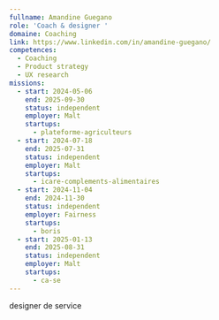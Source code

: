 ```yaml
---
fullname: Amandine Guegano
role: 'Coach & designer '
domaine: Coaching
link: https://www.linkedin.com/in/amandine-guegano/
competences:
  - Coaching
  - Product strategy
  - UX research
missions:
  - start: 2024-05-06
    end: 2025-09-30
    status: independent
    employer: Malt
    startups:
      - plateforme-agriculteurs
  - start: 2024-07-18
    end: 2025-07-31
    status: independent
    employer: Malt
    startups:
      - icare-complements-alimentaires
  - start: 2024-11-04
    end: 2024-11-30
    status: independent
    employer: Fairness
    startups:
      - boris
  - start: 2025-01-13
    end: 2025-08-31
    status: independent
    employer: Malt
    startups:
      - ca-se
---
```

designer de service